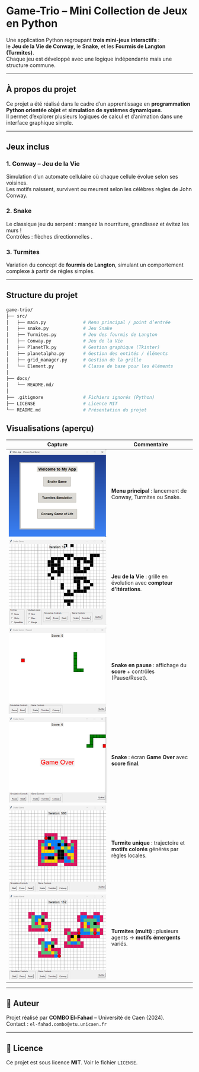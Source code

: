 #  Game-Trio – Mini Collection de Jeux en Python

Une application Python regroupant **trois mini-jeux interactifs** :  
le **Jeu de la Vie de Conway**, le **Snake**, et les **Fourmis de Langton (Turmites)**.  
Chaque jeu est développé avec une logique indépendante mais une structure commune.

---

##  À propos du projet

Ce projet a été réalisé dans le cadre d’un apprentissage en **programmation Python orientée objet** et **simulation de systèmes dynamiques**.  
Il permet d’explorer plusieurs logiques de calcul et d’animation dans une interface graphique simple.

---

##  Jeux inclus

###  1. Conway – Jeu de la Vie
Simulation d’un automate cellulaire où chaque cellule évolue selon ses voisines.  
Les motifs naissent, survivent ou meurent selon les célèbres règles de John Conway.

###  2. Snake
Le classique jeu du serpent : mangez la nourriture, grandissez et évitez les murs !  
Contrôles : flèches directionnelles .

###  3. Turmites
Variation du concept de **fourmis de Langton**, simulant un comportement complexe à partir de règles simples.

---

##  Structure du projet

```bash
game-trio/
├── src/
│   ├── main.py              # Menu principal / point d’entrée
│   ├── snake.py             # Jeu Snake
│   ├── Turmites.py          # Jeu des fourmis de Langton
│   ├── Conway.py            # Jeu de la Vie
│   ├── PlanetTk.py          # Gestion graphique (Tkinter)
│   ├── planetalpha.py       # Gestion des entités / éléments
│   ├── grid_manager.py      # Gestion de la grille
│   └── Element.py           # Classe de base pour les éléments
│
├── docs/
│   └── README.md/         
│
├── .gitignore               # Fichiers ignorés (Python)
├── LICENSE                  # Licence MIT
└── README.md                # Présentation du projet
```


## Visualisations (aperçu)

| Capture | Commentaire |
|---|---|
| ![Menu — sélection des jeux](docs/screenshots/app_accueil.png) | **Menu principal** : lancement de Conway, Turmites ou Snake. |
| ![Conway — évolution](docs/screenshots/Conways.png) | **Jeu de la Vie** : grille en évolution avec **compteur d’itérations**. |
| ![Snake — pause](docs/screenshots/snake_pause.png) | **Snake en pause** : affichage du **score** + contrôles (Pause/Reset). |
| ![Snake — Game Over](docs/screenshots/snake_game_over.png) | **Snake** : écran **Game Over** avec **score final**. |
| ![Turmites — 1 agent](docs/screenshots/turmites.png) | **Turmite unique** : trajectoire et **motifs colorés** générés par règles locales. |
| ![Turmites — multi-agents](docs/screenshots/multi4.png) | **Turmites (multi)** : plusieurs agents → **motifs émergents** variés. |


---

## 👤 Auteur

Projet réalisé par **COMBO El-Fahad** – Université de Caen (2024).  
Contact : `el-fahad.combo@etu.unicaen.fr`

---

## 📄 Licence

Ce projet est sous licence **MIT**. Voir le fichier `LICENSE`.


